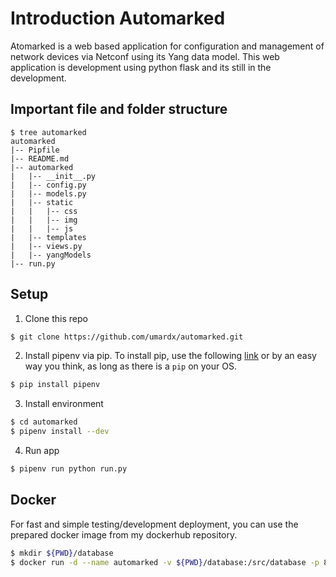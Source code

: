 # Introduction Automarked
Atomarked is a web based application for configuration and management of network devices via Netconf using its Yang data model.
This web application is development using python flask and its still in the development.

## Important file and folder structure
```
$ tree automarked
automarked
|-- Pipfile
|-- README.md
|-- automarked
|   |-- __init__.py
|   |-- config.py
|   |-- models.py
|   |-- static
|   |   |-- css
|   |   |-- img
|   |   |-- js
|   |-- templates
|   |-- views.py
|   |-- yangModels
|-- run.py
```

## Setup
1. Clone this repo
```sh
$ git clone https://github.com/umardx/automarked.git
```
2. Install pipenv via pip. To install pip, use the following [link](https://pip.pypa.io/en/stable/installing/) or by an easy way you think, as long as there is a `pip` on your OS.
```sh
$ pip install pipenv
```
3. Install environment

```sh
$ cd automarked
$ pipenv install --dev
```
4. Run app
```bash
$ pipenv run python run.py
```

## Docker
For fast and simple testing/development deployment, you can use the prepared docker image from my dockerhub repository.
```sh
$ mkdir ${PWD}/database
$ docker run -d --name automarked -v ${PWD}/database:/src/database -p 8000:8000/tcp umardx/automarked:latest
```